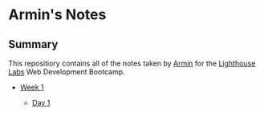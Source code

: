 # Armin's Notes

## Summary 

This repositiory contains all of the notes taken by [Armin](https://github.com/glavovic) for the [Lighthouse Labs](https://www.lighthouselabs.ca/) Web Development Bootcamp.

* [Week 1](/Week_1)

  * [Day 1](/Week_1/Day_1)